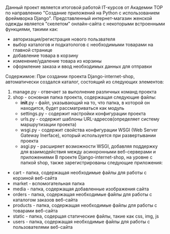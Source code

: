 Данный проект является итоговой работой IT-курсов от Академии ТОР по направлению "Создание приложений на Python с использованием фреймворка Django". 
Представленный интернет-магазин женской одежды является "скелетом" онлайн-сайта с некоторыми встроенными функциями, такими как:
- авторизация/регистрация нового пользвателя
- выбор каталогов и подкатологов с необходимыми товарами на главной странице
- добавление товара в корзину
- изменение/удаление товара из корзины
- оформление заказа и ввод необходимых данных для отправки

Содержимое:
При создании проекта Django-internet-shop, автоматически создался каталог, состоящий из следующих элементов:
1. manage.py - отвечает за выполнение различных команд проекта
2. shop - основная папка проекта, содержащая следующие файлы:
    - __init__.py - файл, указывающий на то, что папка, в которой он находится, будет рассматриваться как модуль
    - settings.py - содержит настройки конфигурации проекта
    - urls.py - содержит шаблоны URL-адресов(определяет систему маршрутизации проекта)
    - wsgi.py - содержит свойства конфигурации WSGI (Web Server Gateway Inerface), который используется при развертывании проекта
    - asgi.py - расширяет возможности WSGI, добавляя поддержку для взаимодействия между асинхронными веб-серверами и приложениями
В проекте Django-internet-shop, на уровне с папкой shop, также зарегистрированы следующие приложения:
* cart - папка, содержащая необходимые файлы для работы с корзиной веб-сайта
* market - вспомогательная папка
* media - папка, содержащая добавленные изображения сайта
* orders - папка, содержащая необходимые файлы для работы с каталогом заказов веб-сайта
* products - папка, содержащая необходимые файлы для работы с товарами веб-сайта
* static - папка, содерщая статические файлы, такие как css, img, js
* users - папка, содержащая необходимые файлы для работы с пользователями веб-сайта
